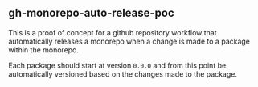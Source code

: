 
## gh-monorepo-auto-release-poc

This is a proof of concept for a github repository workflow that automatically releases a monorepo when a change is made to a package within the monorepo.

Each package should start at version `0.0.0` and from this point be automatically versioned based on the changes made to the package.
